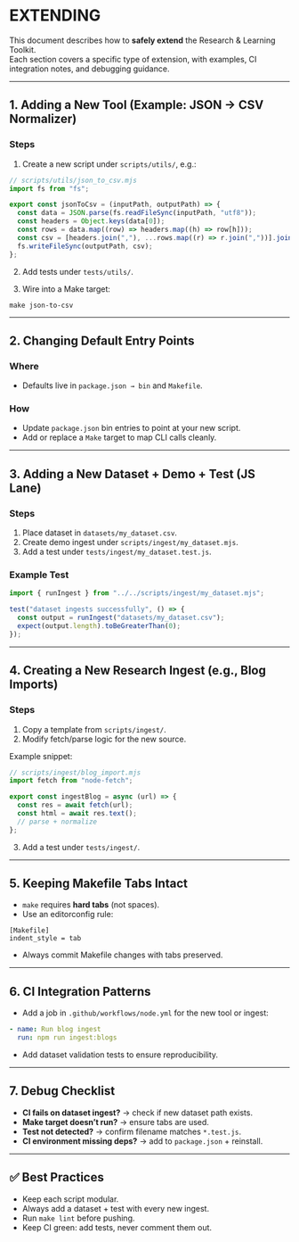 # EXTENDING

This document describes how to **safely extend** the Research & Learning Toolkit.  
Each section covers a specific type of extension, with examples, CI integration notes, and debugging guidance.

---

## 1. Adding a New Tool (Example: JSON → CSV Normalizer)

### Steps

1. Create a new script under `scripts/utils/`, e.g.:

```js
// scripts/utils/json_to_csv.mjs
import fs from "fs";

export const jsonToCsv = (inputPath, outputPath) => {
  const data = JSON.parse(fs.readFileSync(inputPath, "utf8"));
  const headers = Object.keys(data[0]);
  const rows = data.map((row) => headers.map((h) => row[h]));
  const csv = [headers.join(","), ...rows.map((r) => r.join(","))].join("\n");
  fs.writeFileSync(outputPath, csv);
};
```

2. Add tests under `tests/utils/`.

3. Wire into a Make target:

```make
make json-to-csv
```

---

## 2. Changing Default Entry Points

### Where

- Defaults live in `package.json → bin` and `Makefile`.

### How

- Update `package.json` bin entries to point at your new script.
- Add or replace a `Make` target to map CLI calls cleanly.

---

## 3. Adding a New Dataset + Demo + Test (JS Lane)

### Steps

1. Place dataset in `datasets/my_dataset.csv`.
2. Create demo ingest under `scripts/ingest/my_dataset.mjs`.
3. Add a test under `tests/ingest/my_dataset.test.js`.

### Example Test

```js
import { runIngest } from "../../scripts/ingest/my_dataset.mjs";

test("dataset ingests successfully", () => {
  const output = runIngest("datasets/my_dataset.csv");
  expect(output.length).toBeGreaterThan(0);
});
```

---

## 4. Creating a New Research Ingest (e.g., Blog Imports)

### Steps

1. Copy a template from `scripts/ingest/`.
2. Modify fetch/parse logic for the new source.

Example snippet:

```js
// scripts/ingest/blog_import.mjs
import fetch from "node-fetch";

export const ingestBlog = async (url) => {
  const res = await fetch(url);
  const html = await res.text();
  // parse + normalize
};
```

3. Add a test under `tests/ingest/`.

---

## 5. Keeping Makefile Tabs Intact

- `make` requires **hard tabs** (not spaces).
- Use an editorconfig rule:

```
[Makefile]
indent_style = tab
```

- Always commit Makefile changes with tabs preserved.

---

## 6. CI Integration Patterns

- Add a job in `.github/workflows/node.yml` for the new tool or ingest:

```yaml
- name: Run blog ingest
  run: npm run ingest:blogs
```

- Add dataset validation tests to ensure reproducibility.

---

## 7. Debug Checklist

- **CI fails on dataset ingest?** → check if new dataset path exists.
- **Make target doesn’t run?** → ensure tabs are used.
- **Test not detected?** → confirm filename matches `*.test.js`.
- **CI environment missing deps?** → add to `package.json` + reinstall.

---

## ✅ Best Practices

- Keep each script modular.
- Always add a dataset + test with every new ingest.
- Run `make lint` before pushing.
- Keep CI green: add tests, never comment them out.
